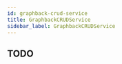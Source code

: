 ```yaml
---
id: graphback-crud-service
title: GraphbackCRUDService
sidebar_label: GraphbackCRUDService
---
```


## TODO